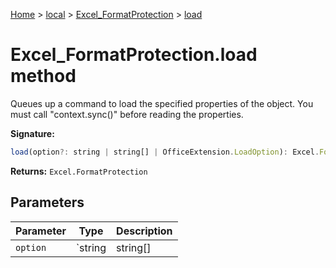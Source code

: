 [Home](./index) &gt; [local](local.md) &gt; [Excel\_FormatProtection](local.excel_formatprotection.md) &gt; [load](local.excel_formatprotection.load.md)

# Excel\_FormatProtection.load method

Queues up a command to load the specified properties of the object. You must call "context.sync()" before reading the properties.

**Signature:**
```javascript
load(option?: string | string[] | OfficeExtension.LoadOption): Excel.FormatProtection;
```
**Returns:** `Excel.FormatProtection`

## Parameters

|  Parameter | Type | Description |
|  --- | --- | --- |
|  `option` | `string | string[] | OfficeExtension.LoadOption` |  |

